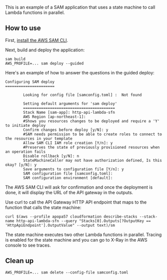 This is an example of a SAM application that uses a state machine to call Lambda functions in parallel.

## How to use
First, [install the AWS SAM CLI](https://docs.aws.amazon.com/serverless-application-model/latest/developerguide/install-sam-cli.html).

Next, build and deploy the application:
```
sam build
AWS_PROFILE=... sam deploy --guided
```
Here's an example of how to answer the questions in the guided deploy:
```
Configuring SAM deploy
======================

        Looking for config file [samconfig.toml] :  Not found

        Setting default arguments for 'sam deploy'
        =========================================
        Stack Name [sam-app]: http-api-lambda-sfn
        AWS Region [ap-northeast-1]:
        #Shows you resources changes to be deployed and require a 'Y' to initiate deploy
        Confirm changes before deploy [y/N]: y
        #SAM needs permission to be able to create roles to connect to the resources in your template
        Allow SAM CLI IAM role creation [Y/n]: y
        #Preserves the state of previously provisioned resources when an operation fails
        Disable rollback [y/N]: n
        StateMachineCaller may not have authorization defined, Is this okay? [y/N]: y
        Save arguments to configuration file [Y/n]: y
        SAM configuration file [samconfig.toml]:
        SAM configuration environment [default]:
```
The AWS SAM CLI will ask for confirmation and once the deployment is done, it will display the URL of the API gateway in the outputs.

Use curl to call the API Gateway HTTP API endpoint that maps to the function that calls the state machine:
```
curl $(aws --profile apopa57 cloudformation describe-stacks --stack-name http-api-lambda-sfn --query "Stacks[0].Outputs[?OutputKey == 'HttpApiEndpoint'].OutputValue" --output text)/sm
```

The state machine executes two other Lambda functions in parallel. Tracing is enabled for the state machine and you can go to X-Ray in the AWS console to see traces.

## Clean up
```
AWS_PROFILE=... sam delete --config-file samconfig.toml
```
